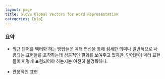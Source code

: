```yaml
---
layout: page
title: GloVe Global Vectors for Word Representation 
categories: [nlp]
---
```


### 요약
* 최근 단어를 벡터화 하는 방법들은 벡터 연산을 통해 섬세한 의미나 일반적으로 사용되는 
표현들를 포착하는데 성공적인 결과를 보여주고 있지만, 단어들이 벡터 표현들이 어떻게
표현되어야 하는지는 여전히 불명확하다.

* 관용적인 표현




